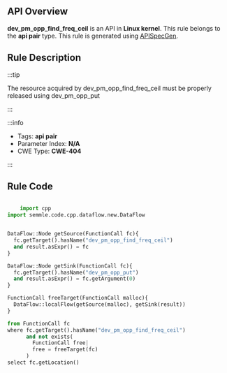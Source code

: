 ---
---


## API Overview
**dev_pm_opp_find_freq_ceil** is an API in **Linux kernel**. This rule belongs to the **api pair** type. This rule is generated using [APISpecGen](../../tools/APISpecGen).
## Rule Description

:::tip

The resource acquired by dev_pm_opp_find_freq_ceil must be properly released using dev_pm_opp_put

:::

:::info

- Tags: **api pair**
- Parameter Index: **N/A**
- CWE Type: **CWE-404**

:::

## Rule Code
```python

    import cpp
import semmle.code.cpp.dataflow.new.DataFlow


DataFlow::Node getSource(FunctionCall fc){
  fc.getTarget().hasName("dev_pm_opp_find_freq_ceil")
  and result.asExpr() = fc
}

DataFlow::Node getSink(FunctionCall fc){
  fc.getTarget().hasName("dev_pm_opp_put")
  and result.asExpr() = fc.getArgument(0)
}

FunctionCall freeTarget(FunctionCall malloc){
  DataFlow::localFlow(getSource(malloc), getSink(result))
}

from FunctionCall fc
where fc.getTarget().hasName("dev_pm_opp_find_freq_ceil")
      and not exists(
        FunctionCall free| 
        free = freeTarget(fc)
      )
select fc.getLocation()

    
```